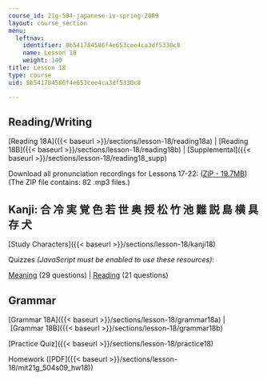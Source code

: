 ```yaml
---
course_id: 21g-504-japanese-iv-spring-2009
layout: course_section
menu:
  leftnav:
    identifier: 8b541784586f4e653cee4ca3df5330c8
    name: Lesson 18
    weight: 140
title: Lesson 18
type: course
uid: 8b541784586f4e653cee4ca3df5330c8

---
```


Reading/Writing
---------------

[Reading 18A]({{< baseurl >}}/sections/lesson-18/reading18a) | [Reading 18B]({{< baseurl >}}/sections/lesson-18/reading18b) | [Supplemental]({{< baseurl >}}/sections/lesson-18/reading18_supp)

Download all pronunciation recordings for Lessons 17-22: ([ZIP - 19.7MB](/coursemedia/21g-504-japanese-iv-spring-2009/0d02322dec5ceefd80c68fd819415878_Read17_22_audio.zip)) (The ZIP file contains: 82 .mp3 files.)

Kanji: 合 冷 実 覚 色 若 世 奥 授 松 竹 池 難 説 島 横 具 存 犬
--------------------------------------------

[Study Characters]({{< baseurl >}}/sections/lesson-18/kanji18)

Quizzes _(JavaScript must be enabled to use these resources)_:

[Meaning](/ans7870/21f/21f.504/s09/lesson18/kanji18-mean/kq18meanq1.html) (29 questions) | [Reading](/ans7870/21f/21f.504/s09/lesson18/kanji18-read/kq18readq1.html) (21 questions)

Grammar
-------

[Grammar 18A]({{< baseurl >}}/sections/lesson-18/grammar18a) | [Grammar 18B]({{< baseurl >}}/sections/lesson-18/grammar18b)

[Practice Quiz]({{< baseurl >}}/sections/lesson-18/practice18)

Homework ([PDF]({{< baseurl >}}/sections/lesson-18/mit21g_504s09_hw18))